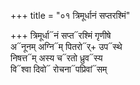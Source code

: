 +++
title = "०१ त्रिमूर्धानं सप्तरश्मिं"

+++
त्रिमूर्धा᳓नं सप्त᳓रश्मिं गृणीषे  
अ᳓नूनम् अग्नि᳓म् पितरो᳓र्+ उप᳓स्थे  
निषत्त᳓म् अस्य च᳓रतो ध्रुव᳓स्य  
वि᳓श्वा दिवो᳓ रोचना᳓पप्रिवां᳓सम्